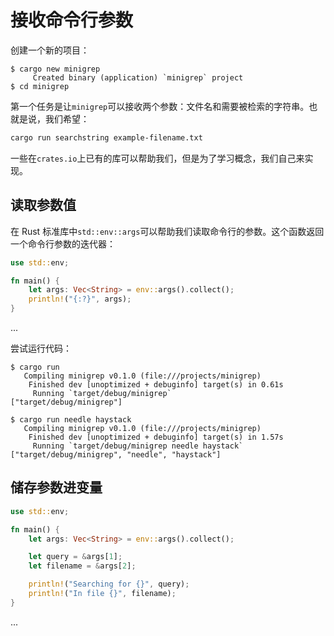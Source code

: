 # 接收命令行参数

创建一个新的项目：

```null
$ cargo new minigrep
     Created binary (application) `minigrep` project
$ cd minigrep
```

第一个任务是让`minigrep`可以接收两个参数：文件名和需要被检索的字符串。也就是说，我们希望：

```bash
cargo run searchstring example-filename.txt
```

一些在`crates.io`上已有的库可以帮助我们，但是为了学习概念，我们自己来实现。

## 读取参数值

在 Rust 标准库中`std::env::args`可以帮助我们读取命令行的参数。这个函数返回一个命令行参数的迭代器：

```rust
use std::env;

fn main() {
    let args: Vec<String> = env::args().collect();
    println!("{:?}", args);
}
```

...

尝试运行代码：

```null
$ cargo run
   Compiling minigrep v0.1.0 (file:///projects/minigrep)
    Finished dev [unoptimized + debuginfo] target(s) in 0.61s
     Running `target/debug/minigrep`
["target/debug/minigrep"]
```

```null
$ cargo run needle haystack
   Compiling minigrep v0.1.0 (file:///projects/minigrep)
    Finished dev [unoptimized + debuginfo] target(s) in 1.57s
     Running `target/debug/minigrep needle haystack`
["target/debug/minigrep", "needle", "haystack"]
```

## 储存参数进变量

```rust
use std::env;

fn main() {
    let args: Vec<String> = env::args().collect();

    let query = &args[1];
    let filename = &args[2];

    println!("Searching for {}", query);
    println!("In file {}", filename);
}
```

...

